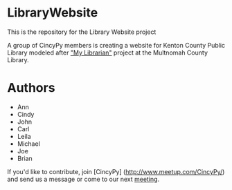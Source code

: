 # LibraryWebsite
This is the repository for the Library Website project

A group of CincyPy members is creating a website for Kenton County Public Library modeled after ["My Librarian"](https://multcolib.org/my-librarian) project at the Multnomah County Library. 

# Authors
* Ann
* Cindy
* John
* Carl
* Leila
* Michael
* Joe 
* Brian 

If you'd like to contribute, join [CincyPy] (http://www.meetup.com/CincyPy/) and send us a message or come to our next [meeting](http://www.meetup.com/CincyPy/).
